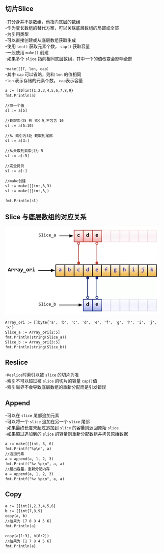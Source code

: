 ## 切片Slice
-其分身并不是数组，他指向底层的数组  
-作为变长数组的替代方案，可以关联底层数组的局部或全部  
-为引用类型  
-可以直接创建或从底层数组获取生成  
-使用 `len()` 获取元素个数， `cap()` 获取容量  
-一般使用 `make()` 创建  
-如果多个 `slice` 指向相同底层数组，其中一个的值改变会影响全部  
  
-`make([]T, len, cap)`  
-其中 `cap` 可以省略，则和 `len` 的值相同  
-`len` 表示存储的元素个数， `cap`表示容量  

    a := [10]int{1,2,3,4,5,6,7,8,9}
	fmt.Println(a)

    //取一个值
	sl := a[5]
	
    //截取索引5 到 索引9,不包含 10
    sl := a[5:10]

    //从 索引为3处 截取到尾部
    sl := a[3:]

    //从头取到索索引为 5
    sl := a[:5]

    //完全拷贝
    sl := a[:]

    //make创建
    sl := make([]int,3,3)
    sl := make([]int,3,)

	fmt.Println(sl)

## Slice 与底层数组的对应关系
![Slice 与底层数组的对应关系](./resource/slice_about.png)

    Array_ori := []byte{'a', 'b', 'c', 'd', 'e', 'f', 'g', 'h', 'i', 'j', 'k'}
    Slice_a := Array_ori[2:5]
    fmt.Println(string(Slice_a))
    Slice_b := Array_ori[3:5]
    fmt.Println(string(Slice_b))

## Reslice
-`Reslice`时索引以被 `slice` 的切片为准   
-索引不可以超过被 `slice` 的切片的容量 `cap()`值  
-索引越界不会导致底层数组的重新分配而是引发错误  

## Append
-可以在 `slice` 尾部追加元素  
-可以将一个 `slice` 追加在另一个 `slice` 尾部  
-如果最终长度未超过追加到 `slice` 的容量则返回原始 `slice`  
-如果超过追加到的 `slice` 的容量则重新分配数组并拷贝原始数据  

    a := make([]int, 3, 6)
	fmt.Printf("%p\n", a)
    //追加元素
	a = append(a, 1, 2, 3)
	fmt.Printf("%v %p\n", a, a)
    //超出容量，重新分配内存
	a = append(a, 1, 2, 3)
	fmt.Printf("%v %p\n", a, a)

## Copy
    
    a := []int{1,2,3,4,5,6}
    b := []int{7,8,9}
	copy(a, b)
    //结果为 [7 8 9 4 5 6]
	fmt.Println(a)

    copy(a[1:3], b[0:2])
    //结果为 [1 7 8 4 5 6]
    fmt.Println(a)